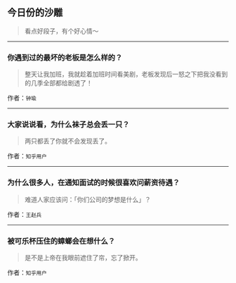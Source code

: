## 今日份的沙雕

> 看点好段子，有个好心情～


 
---

### 你遇到过的最坏的老板是怎么样的？

> 整天让我加班，我就趁着加班时间看美剧，老板发现后一怒之下把我没看到的几季全部都给剧透了！


作者：`钟瑜`

---

### 大家说说看，为什么袜子总会丢一只？

> 两只都丢了你就不会发现丢了。


作者：`知乎用户`

---

### 为什么很多人，在通知面试的时候很喜欢问薪资待遇？

> 难道人家应该问：「你们公司的梦想是什么」？


作者：`王赵兵`

---

### 被可乐杯压住的蟑螂会在想什么？

> 是不是上帝在我眼前遮住了帘，忘了掀开。


作者：`知乎用户`